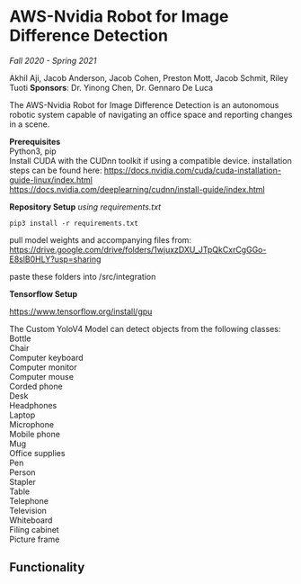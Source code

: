 # AWS-Nvidia Robot for Image Difference Detection

_Fall 2020 - Spring 2021_

Akhil Aji, Jacob Anderson, Jacob Cohen, Preston Mott, Jacob Schmit, Riley Tuoti
**Sponsors**: Dr. Yinong Chen, Dr. Gennaro De Luca

The AWS-Nvidia Robot for Image Difference Detection is an autonomous robotic system capable of navigating an office space and reporting changes in a scene.

**Prerequisites**    
Python3, pip   
Install CUDA with the CUDnn toolkit if using a compatible device.
installation steps can be found here:
https://docs.nvidia.com/cuda/cuda-installation-guide-linux/index.html   
https://docs.nvidia.com/deeplearning/cudnn/install-guide/index.html    

**Repository Setup**
*using requirements.txt*

`pip3 install -r requirements.txt`

pull model weights and accompanying files from:    
https://drive.google.com/drive/folders/1wjuxzDXU_JTpQkCxrCgGGo-E8slB0HLY?usp=sharing

paste these folders into /src/integration    

**Tensorflow Setup**

https://www.tensorflow.org/install/gpu

The Custom YoloV4 Model can detect objects from the following classes:  
Bottle   
Chair  
Computer keyboard  
Computer monitor  
Computer mouse  
Corded phone  
Desk  
Headphones  
Laptop  
Microphone  
Mobile phone  
Mug  
Office supplies  
Pen  
Person  
Stapler  
Table  
Telephone  
Television  
Whiteboard  
Filing cabinet  
Picture frame  

## Functionality



​    



